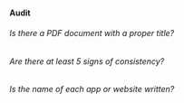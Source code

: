#### Audit

###### Is there a PDF document with a proper title?
###### Are there at least 5 signs of consistency?
###### Is the name of each app or website written?
